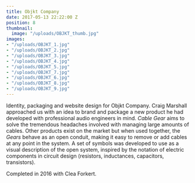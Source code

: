 ```yaml
---
title: Objkt Company
date: 2017-05-13 22:22:00 Z
position: 8
thumbnail:
  image: "/uploads/OBJKT_thumb.jpg"
images:
- "/uploads/OBJKT_1.jpg"
- "/uploads/OBJKT_2.jpg"
- "/uploads/OBJKT_3.jpg"
- "/uploads/OBJKT_4.jpg"
- "/uploads/OBJKT_5.jpg"
- "/uploads/OBJKT_7.jpg"
- "/uploads/OBJKT_6.jpg"
- "/uploads/OBJKT_8.jpg"
- "/uploads/OBJKT_9.jpg"
---
```


Identity, packaging and website design for Objkt Company. Craig Marshall approached us with an idea to brand and package a new product he had developed with professional audio engineers in mind. *Cable Gear* aims to solve the tremendous headaches involved with managing large amounts of cables. Other products exist on the market but when used together, the *Gears* behave as an open conduit, making it easy to remove or add cables at any point in the system. A set of symbols was developed to use as a visual description of the open system, inspired by the notation of electric components in circuit design (resistors, inductances, capacitors, transistors). 

Completed in 2016 with Clea Forkert.